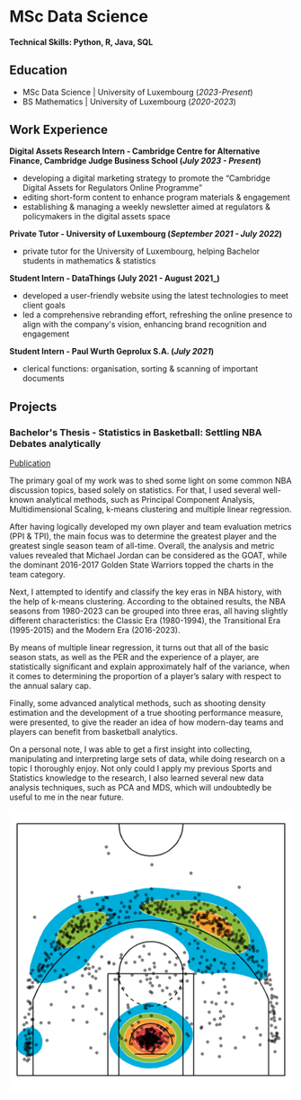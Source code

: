 # MSc Data Science

#### Technical Skills: Python, R, Java, SQL

## Education
- MSc Data Science	| University of Luxembourg (_2023-Present_)	 			        		
- BS Mathematics | University of Luxembourg (_2020-2023_)

## Work Experience
**Digital Assets Research Intern - Cambridge Centre for Alternative Finance, Cambridge Judge Business School (_July 2023 - Present_)**
- developing a digital marketing strategy to promote the “Cambridge Digital Assets for Regulators Online Programme”
- editing short-form content to enhance program materials & engagement
- establishing & managing a weekly newsletter aimed at regulators & policymakers in the digital assets space

**Private Tutor - University of Luxembourg (_September 2021 - July 2022_)**
- private tutor for the University of Luxembourg, helping Bachelor students in mathematics & statistics

**Student Intern - DataThings  (July 2021 - August 2021_)**
- developed a user-friendly website using the latest technologies to meet client goals
- led a comprehensive rebranding effort, refreshing the online presence to align with the company's vision, enhancing brand recognition and engagement

**Student Intern - Paul Wurth Geprolux S.A. (_July 2021_)**
- clerical functions: organisation, sorting & scanning of important documents

## Projects
### Bachelor's Thesis - Statistics in Basketball: Settling NBA Debates analytically
[Publication](https://bodai.unibs.it/bdsports/wp-content/uploads/sites/2/2023/06/Tesi-OLIVER-JACK.pdf)

The primary goal of my work was to shed some light on some common NBA discussion topics, based solely on statistics. For that, I used several well-known analytical methods, such as Principal Component Analysis, Multidimensional Scaling, k-means clustering and multiple linear regression.

After having logically developed my own player and team evaluation metrics (PPI & TPI), the main focus was to determine the greatest player and the greatest single season team of all-time. Overall, the analysis and metric values revealed that Michael Jordan can be considered as the GOAT, while the dominant 2016-2017 Golden State Warriors topped the charts in the team category.

Next, I attempted to identify and classify the key eras in NBA history, with the help of k-means clustering. According to the obtained results, the NBA seasons from 1980-2023 can be grouped into three eras, all having slightly different characteristics: the Classic Era (1980-1994), the Transitional Era (1995-2015) and the Modern Era (2016-2023).

By means of multiple linear regression, it turns out that all of the basic season stats, as well as the PER and the experience of a player, are statistically significant and explain approximately half of the variance, when it comes to determining the proportion of a player’s salary with respect to the annual salary cap.

Finally, some advanced analytical methods, such as shooting density estimation and the development of a true shooting performance measure, were presented, to give the reader an idea of how modern-day teams and players can benefit from basketball analytics.

On a personal note, I was able to get a first insight into collecting, manipulating and interpreting large sets of data, while doing research on a topic I thoroughly enjoy. Not only could I apply my previous Sports and Statistics knowledge to the research, I also learned several new data analysis techniques, such as PCA and MDS, which will undoubtedly be useful to me in the near future.

![Spatial density estimation of Stephen Curry’s shooting performance in 2017-2018](/images/shot_chart.png)
